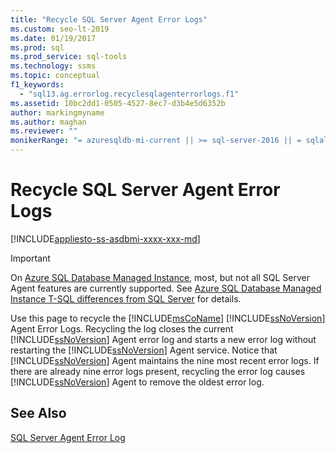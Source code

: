 ```yaml
---
title: "Recycle SQL Server Agent Error Logs"
ms.custom: seo-lt-2019
ms.date: 01/19/2017
ms.prod: sql
ms.prod_service: sql-tools
ms.technology: ssms
ms.topic: conceptual
f1_keywords: 
  - "sql13.ag.errorlog.recyclesqlagenterrorlogs.f1"
ms.assetid: 10bc2dd1-0505-4527-8ec7-d3b4e5d6352b
author: markingmyname
ms.author: maghan
ms.reviewer: ""
monikerRange: "= azuresqldb-mi-current || >= sql-server-2016 || = sqlallproducts-allversions"
---
```

# Recycle SQL Server Agent Error Logs
[!INCLUDE[appliesto-ss-asdbmi-xxxx-xxx-md](../../includes/appliesto-ss-asdbmi-xxxx-xxx-md.md)]

> [!IMPORTANT]  
> On [Azure SQL Database Managed Instance](https://docs.microsoft.com/azure/sql-database/sql-database-managed-instance), most, but not all SQL Server Agent features are currently supported. See [Azure SQL Database Managed Instance T-SQL differences from SQL Server](https://docs.microsoft.com/azure/sql-database/sql-database-managed-instance-transact-sql-information#sql-server-agent) for details.

Use this page to recycle the [!INCLUDE[msCoName](../../includes/msconame_md.md)] [!INCLUDE[ssNoVersion](../../includes/ssnoversion-md.md)] Agent Error Logs. Recycling the log closes the current [!INCLUDE[ssNoVersion](../../includes/ssnoversion-md.md)] Agent error log and starts a new error log without restarting the [!INCLUDE[ssNoVersion](../../includes/ssnoversion-md.md)] Agent service. Notice that [!INCLUDE[ssNoVersion](../../includes/ssnoversion-md.md)] Agent maintains the nine most recent error logs. If there are already nine error logs present, recycling the error log causes [!INCLUDE[ssNoVersion](../../includes/ssnoversion-md.md)] Agent to remove the oldest error log.  
  
## See Also  
[SQL Server Agent Error Log](../../ssms/agent/sql-server-agent-error-log.md)  
  
